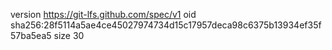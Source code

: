 version https://git-lfs.github.com/spec/v1
oid sha256:28f5114a5ae4ce45027974734d15c17957deca98c6375b13934ef35f57ba5ea5
size 30
